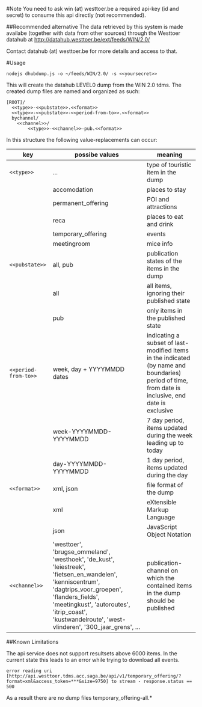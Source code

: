 #Note
You need to ask win (at) westtoer.be a required api-key (id and secret) to consume this api directly (not recommended).

##Recommended alternative
The data retrieved by this system is made availabe (together with data from other sources) through the Westtoer datahub at http://datahub.westtoer.be/ext/feeds/WIN/2.0/

Contact datahub (at) westtoer.be for more details and access to that.

#Usage
```
nodejs dhubdump.js -o ~/feeds/WIN/2.0/ -s <<yoursecret>>
```
This will create the datahub LEVEL0 dump from the WIN 2.0 tdms.
The created dump files are named and organized as such:

```
[ROOT]/
  <<type>>-<<pubstate>>.<<format>>
  <<type>>-<<pubstate>>-<<period-from-to>>.<<format>>
  bychannel/
    <<channel>>/
        <<type>>-<<channel>>-pub.<<format>>
```

In this structure the following value-replacements can occur:


key             | possibe values     | meaning
----------------|--------------------|--------
 ```<<type>>```         |...| type of touristic item in the dump
    | accomodation       |   places to stay
    | permanent_offering |   POI and attractions
    | reca               |   places to eat and drink
    | temporary_offering |   events 
    | meetingroom        |   mice info
 ```<<pubstate>>```     |all, pub| publication states of the items in the dump
    | all                |   all items, ignoring their published state
    | pub                |   only items in the published state
 ```<<period-from-to>>```|week, day + YYYYMMDD dates| indicating a subset of last-modified items in the indicated (by name and boundaries) period of time, from date is inclusive, end date is exclusive
    | week-YYYYMMDD-YYYYMMDD |   7 day period, items updated during the week leading up to today
    | day-YYYYMMDD-YYYYMMDD  |   1 day period, items updated during the day
 ```<<format>>```       |xml,  json| file format of the dump
    | xml                |   eXtensible Markup Language
    | json               |   JavaScript Object Notation
 ```<<channel>>```      | 'westtoer', 'brugse_ommeland', 'westhoek', 'de_kust', 'leiestreek', 'fietsen_en_wandelen', 'kenniscentrum', 'dagtrips_voor_groepen', 'flanders_fields', 'meetingkust', 'autoroutes', 'itrip_coast', 'kustwandelroute', 'west-vlinderen', '300_jaar_grens', ...| publication-channel on which the contained items in the dump should be published
 
 
 ##Known Limitations
 
 The api service does not support resultsets above 6000 items.
 In the current state this leads to an error while trying to download all events.
 
```
error reading uri [http://api.westtoer.tdms.acc.saga.be/api/v1/temporary_offering/?format=xml&access_token=***&size=9750] to stream - response.status == 500
```

As a result there are no dump files temporary_offering-all.*
